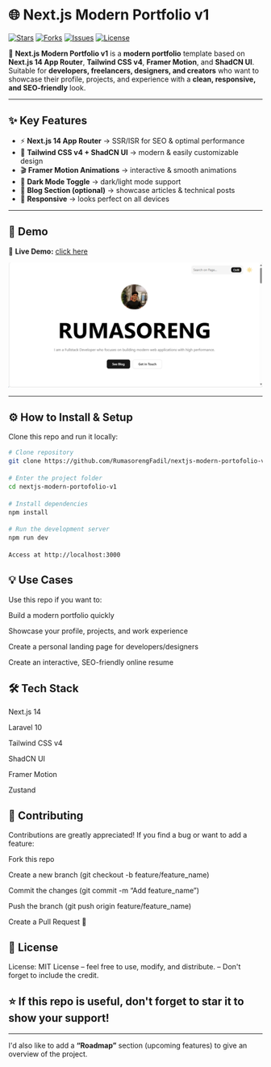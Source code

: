 # 🌐 Next.js Modern Portfolio v1

[![Stars](https://img.shields.io/github/stars/RumasorengFadil/nextjs-modern-portofolio-v1?style=social)](https://github.com/RumasorengFadil/nextjs-modern-portofolio-v1/stargazers)
[![Forks](https://img.shields.io/github/forks/RumasorengFadil/nextjs-modern-portofolio-v1?style=social)](https://github.com/RumasorengFadil/nextjs-modern-portofolio-v1/network/members)
[![Issues](https://img.shields.io/github/issues/RumasorengFadil/nextjs-modern-portofolio-v1)](https://github.com/RumasorengFadil/nextjs-modern-portofolio-v1/issues)
[![License](https://img.shields.io/github/license/RumasorengFadil/nextjs-modern-portofolio-v1)](./LICENSE)

🚀 **Next.js Modern Portfolio v1** is a **modern portfolio** template based on **Next.js 14 App Router**, **Tailwind CSS v4**, **Framer Motion**, and **ShadCN UI**.  
Suitable for **developers, freelancers, designers, and creators** who want to showcase their profile, projects, and experience with a **clean, responsive, and SEO-friendly** look.

---

## ✨ Key Features

- ⚡ **Next.js 14 App Router** → SSR/ISR for SEO & optimal performance
- 🎨 **Tailwind CSS v4 + ShadCN UI** → modern & easily customizable design  
- 🎬 **Framer Motion Animations** → interactive & smooth animations  
- 🌙 **Dark Mode Toggle** → dark/light mode support  
- 📂 **Blog Section (optional)** → showcase articles & technical posts  
- 📱 **Responsive** → looks perfect on all devices  

---

## 📸 Demo

🔗 **Live Demo:** [click here](https://www.rumasoreng.com/)  

![Preview Screenshot](./public/images/common/preview-screenshoot.png)

---

## ⚙️ How to Install & Setup

Clone this repo and run it locally:

```bash
# Clone repository
git clone https://github.com/RumasorengFadil/nextjs-modern-portofolio-v1.git

# Enter the project folder
cd nextjs-modern-portofolio-v1

# Install dependencies
npm install

# Run the development server
npm run dev

Access at http://localhost:3000
```

## 💡 Use Cases

Use this repo if you want to:

Build a modern portfolio quickly

Showcase your profile, projects, and work experience

Create a personal landing page for developers/designers

Create an interactive, SEO-friendly online resume

## 🛠️ Tech Stack

Next.js 14

Laravel 10

Tailwind CSS v4

ShadCN UI

Framer Motion

Zustand

## 🤝 Contributing

Contributions are greatly appreciated!
If you find a bug or want to add a feature:

Fork this repo

Create a new branch (git checkout -b feature/feature_name)

Commit the changes (git commit -m “Add feature_name”)

Push the branch (git push origin feature/feature_name)

Create a Pull Request 🎉

## 📄 License

License: MIT License
– feel free to use, modify, and distribute.
– Don't forget to include the credit.

## ⭐ If this repo is useful, don't forget to star it to show your support!


---

I'd also like to add a **“Roadmap”** section (upcoming features) to give an overview of the project. 
